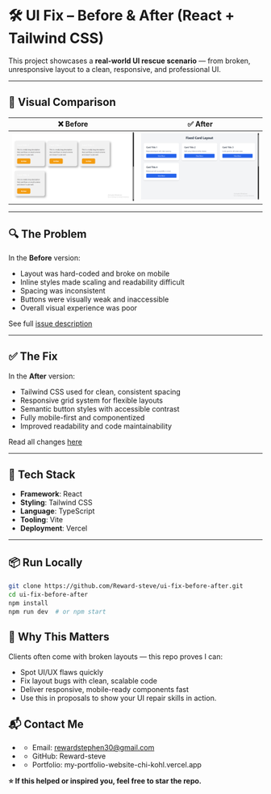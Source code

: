 # 🛠️ UI Fix – Before & After (React + Tailwind CSS)

This project showcases a **real-world UI rescue scenario** — from broken, unresponsive layout to a clean, responsive, and professional UI.

---

## 📸 Visual Comparison

| ❌ Before                          | ✅ After                         |
| ---------------------------------- | -------------------------------- |
| ![Before](./before/screenshot.png) | ![After](./after/screenshot.png) |

---

## 🔍 The Problem

In the **Before** version:

- Layout was hard-coded and broke on mobile
- Inline styles made scaling and readability difficult
- Spacing was inconsistent
- Buttons were visually weak and inaccessible
- Overall visual experience was poor

See full [issue description](./before/description.md)

---

## ✅ The Fix

In the **After** version:

- Tailwind CSS used for clean, consistent spacing
- Responsive grid system for flexible layouts
- Semantic button styles with accessible contrast
- Fully mobile-first and componentized
- Improved readability and code maintainability

Read all changes [here](./after/what-was-fixed.md)

---

## 🧱 Tech Stack

- **Framework**: React
- **Styling**: Tailwind CSS
- **Language**: TypeScript
- **Tooling**: Vite
- **Deployment**: Vercel

---

## 📦 Run Locally

```bash
git clone https://github.com/Reward-steve/ui-fix-before-after.git
cd ui-fix-before-after
npm install
npm run dev  # or npm start
```

## 🎯 Why This Matters

Clients often come with broken layouts — this repo proves I can:

- Spot UI/UX flaws quickly
- Fix layout bugs with clean, scalable code
- Deliver responsive, mobile-ready components fast
- Use this in proposals to show your UI repair skills in action.

## 📬 Contact Me

- - Email: rewardstephen30@gmail.com
- - GitHub: Reward-steve
- - Portfolio: my-portfolio-website-chi-kohl.vercel.app

**⭐ If this helped or inspired you, feel free to star the repo.**
